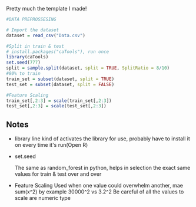 Pretty much the template I made!

```R
#DATA PREPROSSESING

# Import the dataset
dataset = read_csv("Data.csv")

#Split in train & test
# install.packages("caTools"), run once
library(caTools)
set.seed(777)
split = sample.split(dataset, split = TRUE, SplitRatio = 8/10)
#80% to train
train_set = subset(dataset, split = TRUE)
test_set = subset(dataset, split = FALSE)

#Feature Scaling
train_set[,2:3] = scale(train_set[,2:3])
test_set[,2:3] = scale(test_set[,2:3])

```

<h2>Notes</h2>

- library line
  kind of activates the library for use, probably have to install it on every time it's run(Open R)

- set.seed

  The same as random_forest in python, helps in selection the exact same values for train & test over and over 

- Feature Scaling
  Used when one value could overwhelm another, mae sum(x^2) by example 30000^2 vs 3.2^2
  Be careful of all the values to scale are numeric type